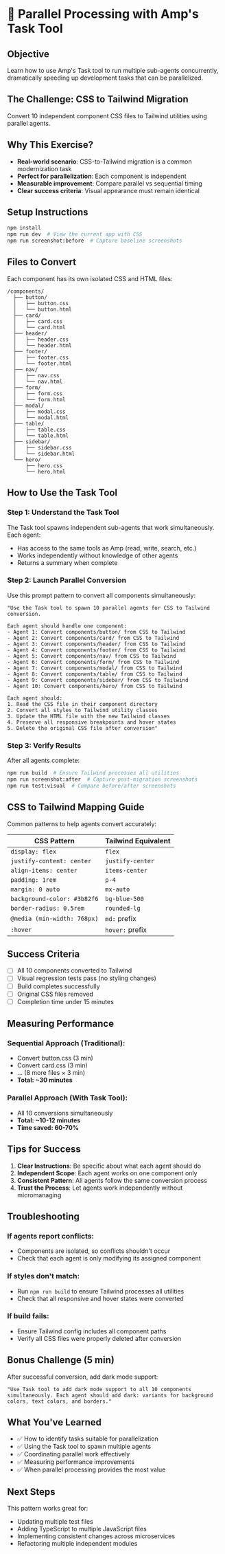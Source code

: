 # 🚀 Parallel Processing with Amp's Task Tool

## Objective
Learn how to use Amp's Task tool to run multiple sub-agents concurrently, dramatically speeding up development tasks that can be parallelized.

## The Challenge: CSS to Tailwind Migration
Convert 10 independent component CSS files to Tailwind utilities using parallel agents.

## Why This Exercise?
- **Real-world scenario**: CSS-to-Tailwind migration is a common modernization task
- **Perfect for parallelization**: Each component is independent
- **Measurable improvement**: Compare parallel vs sequential timing
- **Clear success criteria**: Visual appearance must remain identical

## Setup Instructions
```bash
npm install
npm run dev  # View the current app with CSS
npm run screenshot:before  # Capture baseline screenshots
```

## Files to Convert
Each component has its own isolated CSS and HTML files:
```
/components/
  ├── button/
  │   ├── button.css
  │   └── button.html
  ├── card/
  │   ├── card.css
  │   └── card.html
  ├── header/
  │   ├── header.css
  │   └── header.html
  ├── footer/
  │   ├── footer.css
  │   └── footer.html
  ├── nav/
  │   ├── nav.css
  │   └── nav.html
  ├── form/
  │   ├── form.css
  │   └── form.html
  ├── modal/
  │   ├── modal.css
  │   └── modal.html
  ├── table/
  │   ├── table.css
  │   └── table.html
  ├── sidebar/
  │   ├── sidebar.css
  │   └── sidebar.html
  └── hero/
      ├── hero.css
      └── hero.html
```

## How to Use the Task Tool

### Step 1: Understand the Task Tool
The Task tool spawns independent sub-agents that work simultaneously. Each agent:
- Has access to the same tools as Amp (read, write, search, etc.)
- Works independently without knowledge of other agents
- Returns a summary when complete

### Step 2: Launch Parallel Conversion
Use this prompt pattern to convert all components simultaneously:

```
"Use the Task tool to spawn 10 parallel agents for CSS to Tailwind conversion.

Each agent should handle one component:
- Agent 1: Convert components/button/ from CSS to Tailwind
- Agent 2: Convert components/card/ from CSS to Tailwind
- Agent 3: Convert components/header/ from CSS to Tailwind
- Agent 4: Convert components/footer/ from CSS to Tailwind
- Agent 5: Convert components/nav/ from CSS to Tailwind
- Agent 6: Convert components/form/ from CSS to Tailwind
- Agent 7: Convert components/modal/ from CSS to Tailwind
- Agent 8: Convert components/table/ from CSS to Tailwind
- Agent 9: Convert components/sidebar/ from CSS to Tailwind
- Agent 10: Convert components/hero/ from CSS to Tailwind

Each agent should:
1. Read the CSS file in their component directory
2. Convert all styles to Tailwind utility classes
3. Update the HTML file with the new Tailwind classes
4. Preserve all responsive breakpoints and hover states
5. Delete the original CSS file after conversion"
```

### Step 3: Verify Results
After all agents complete:
```bash
npm run build  # Ensure Tailwind processes all utilities
npm run screenshot:after  # Capture post-migration screenshots
npm run test:visual  # Compare before/after screenshots
```

## CSS to Tailwind Mapping Guide

Common patterns to help agents convert accurately:

| CSS Pattern | Tailwind Equivalent |
|------------|-------------------|
| `display: flex` | `flex` |
| `justify-content: center` | `justify-center` |
| `align-items: center` | `items-center` |
| `padding: 1rem` | `p-4` |
| `margin: 0 auto` | `mx-auto` |
| `background-color: #3b82f6` | `bg-blue-500` |
| `border-radius: 0.5rem` | `rounded-lg` |
| `@media (min-width: 768px)` | `md:` prefix |
| `:hover` | `hover:` prefix |

## Success Criteria
- [ ] All 10 components converted to Tailwind
- [ ] Visual regression tests pass (no styling changes)
- [ ] Build completes successfully
- [ ] Original CSS files removed
- [ ] Completion time under 15 minutes

## Measuring Performance

### Sequential Approach (Traditional):
- Convert button.css (3 min)
- Convert card.css (3 min)
- ... (8 more files × 3 min)
- **Total: ~30 minutes**

### Parallel Approach (With Task Tool):
- All 10 conversions simultaneously
- **Total: ~10-12 minutes**
- **Time saved: 60-70%**

## Tips for Success

1. **Clear Instructions**: Be specific about what each agent should do
2. **Independent Scope**: Each agent works on one component only
3. **Consistent Pattern**: All agents follow the same conversion process
4. **Trust the Process**: Let agents work independently without micromanaging

## Troubleshooting

### If agents report conflicts:
- Components are isolated, so conflicts shouldn't occur
- Check that each agent is only modifying its assigned component

### If styles don't match:
- Run `npm run build` to ensure Tailwind processes all utilities
- Check that all responsive and hover states were converted

### If build fails:
- Ensure Tailwind config includes all component paths
- Verify all CSS files were properly deleted after conversion

## Bonus Challenge (5 min)
After successful conversion, add dark mode support:
```
"Use Task tool to add dark mode support to all 10 components simultaneously. Each agent should add dark: variants for background colors, text colors, and borders."
```

## What You've Learned
- ✅ How to identify tasks suitable for parallelization
- ✅ Using the Task tool to spawn multiple agents
- ✅ Coordinating parallel work effectively
- ✅ Measuring performance improvements
- ✅ When parallel processing provides the most value

## Next Steps
This pattern works great for:
- Updating multiple test files
- Adding TypeScript to multiple JavaScript files
- Implementing consistent changes across microservices
- Refactoring multiple independent modules
